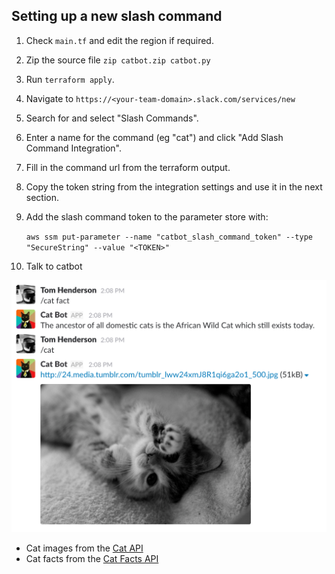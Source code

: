 ## Setting up a new slash command

1. Check `main.tf` and edit the region if required.
2. Zip the source file `zip catbot.zip catbot.py`
3. Run `terraform apply`.
4. Navigate to `https://<your-team-domain>.slack.com/services/new`
5. Search for and select "Slash Commands".
6. Enter a name for the command (eg "cat") and click "Add Slash Command Integration".
7. Fill in the command url from the terraform output.
8. Copy the token string from the integration settings and use it in the next section.
9. Add the slash command token to the parameter store with:

   `aws ssm put-parameter --name "catbot_slash_command_token" --type "SecureString" --value "<TOKEN>"`

10. Talk to catbot

![catbot](catbot.png)

- Cat images from the [Cat API](http://thecatapi.com/)
- Cat facts from the [Cat Facts API](http://catfacts-api.appspot.com/)
